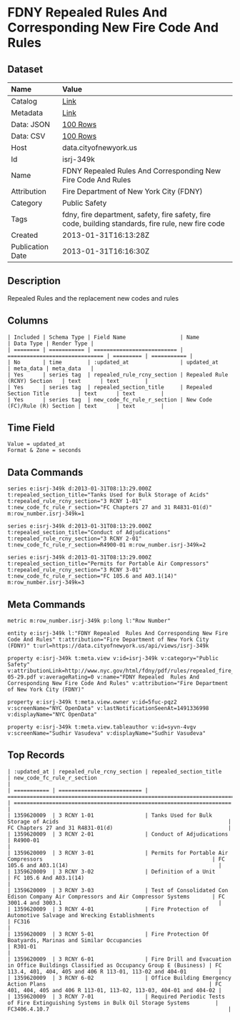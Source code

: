 # FDNY Repealed Rules And Corresponding New Fire Code And Rules

## Dataset

| Name | Value |
| :--- | :---- |
| Catalog | [Link](https://catalog.data.gov/dataset/fdny-repealed-rules-and-corresponding-new-fire-code-and-rules-b48ca) |
| Metadata | [Link](https://data.cityofnewyork.us/api/views/isrj-349k) |
| Data: JSON | [100 Rows](https://data.cityofnewyork.us/api/views/isrj-349k/rows.json?max_rows=100) |
| Data: CSV | [100 Rows](https://data.cityofnewyork.us/api/views/isrj-349k/rows.csv?max_rows=100) |
| Host | data.cityofnewyork.us |
| Id | isrj-349k |
| Name | FDNY Repealed Rules And Corresponding New Fire Code And Rules |
| Attribution | Fire Department of New York City (FDNY) |
| Category | Public Safety |
| Tags | fdny, fire department, safety, fire safety, fire code, building standards, fire rule, new fire code |
| Created | 2013-01-31T16:13:28Z |
| Publication Date | 2013-01-31T16:16:30Z |

## Description

Repealed Rules and the replacement new codes and rules

## Columns

```ls
| Included | Schema Type | Field Name                 | Name                           | Data Type | Render Type |
| ======== | =========== | ========================== | ============================== | ========= | =========== |
| No       | time        | :updated_at                | updated_at                     | meta_data | meta_data   |
| Yes      | series tag  | repealed_rule_rcny_section | Repealed Rule (RCNY) Section   | text      | text        |
| Yes      | series tag  | repealed_section_title     | Repealed Section Title         | text      | text        |
| Yes      | series tag  | new_code_fc_rule_r_section | New Code (FC)/Rule (R) Section | text      | text        |
```

## Time Field

```ls
Value = updated_at
Format & Zone = seconds
```

## Data Commands

```ls
series e:isrj-349k d:2013-01-31T08:13:29.000Z t:repealed_section_title="Tanks Used for Bulk Storage of Acids" t:repealed_rule_rcny_section="3 RCNY 1-01" t:new_code_fc_rule_r_section="FC Chapters 27 and 31 R4831-01(d)" m:row_number.isrj-349k=1

series e:isrj-349k d:2013-01-31T08:13:29.000Z t:repealed_section_title="Conduct of Adjudications" t:repealed_rule_rcny_section="3 RCNY 2-01" t:new_code_fc_rule_r_section=R4900-01 m:row_number.isrj-349k=2

series e:isrj-349k d:2013-01-31T08:13:29.000Z t:repealed_section_title="Permits for Portable Air Compressors" t:repealed_rule_rcny_section="3 RCNY 3-01" t:new_code_fc_rule_r_section="FC 105.6 and A03.1(14)" m:row_number.isrj-349k=3
```

## Meta Commands

```ls
metric m:row_number.isrj-349k p:long l:"Row Number"

entity e:isrj-349k l:"FDNY Repealed  Rules And Corresponding New Fire Code And Rules" t:attribution="Fire Department of New York City (FDNY)" t:url=https://data.cityofnewyork.us/api/views/isrj-349k

property e:isrj-349k t:meta.view v:id=isrj-349k v:category="Public Safety" v:attributionLink=http://www.nyc.gov/html/fdny/pdf/rules/repealed_fire_dept_rules_with_new_codes_2010-05-29.pdf v:averageRating=0 v:name="FDNY Repealed  Rules And Corresponding New Fire Code And Rules" v:attribution="Fire Department of New York City (FDNY)"

property e:isrj-349k t:meta.view.owner v:id=5fuc-pqz2 v:screenName="NYC OpenData" v:lastNotificationSeenAt=1491336998 v:displayName="NYC OpenData"

property e:isrj-349k t:meta.view.tableauthor v:id=syvn-4vgv v:screenName="Sudhir Vasudeva" v:displayName="Sudhir Vasudeva"
```

## Top Records

```ls
| :updated_at | repealed_rule_rcny_section | repealed_section_title                                                                   | new_code_fc_rule_r_section                                           | 
| =========== | ========================== | ======================================================================================== | ==================================================================== | 
| 1359620009  | 3 RCNY 1-01                | Tanks Used for Bulk Storage of Acids                                                     | FC Chapters 27 and 31 R4831-01(d)                                    | 
| 1359620009  | 3 RCNY 2-01                | Conduct of Adjudications                                                                 | R4900-01                                                             | 
| 1359620009  | 3 RCNY 3-01                | Permits for Portable Air Compressors                                                     | FC 105.6 and A03.1(14)                                               | 
| 1359620009  | 3 RCNY 3-02                | Definition of a Unit                                                                     | FC 105.6 And A03.1(14)                                               | 
| 1359620009  | 3 RCNY 3-03                | Test of Consolidated Con Edison Company Air Compressors and Air Compressor Systems       | FC 3001.4 and 3003.1                                                 | 
| 1359620009  | 3 RCNY 4-01                | Fire Protection of Automotive Salvage and Wrecking Establishments                        | FC316                                                                | 
| 1359620009  | 3 RCNY 5-01                | Fire Protection Of Boatyards, Marinas and Similar Occupancies                            | R301-01                                                              | 
| 1359620009  | 3 RCNY 6-01                | Fire Drill and Evacuation in Office Buildings Classified as Occupancy Group E (Business) | FC 113.4, 401, 404, 405 and 406 R 113-01, 113-02 and 404-01          | 
| 1359620009  | 3 RCNY 6-02                | Office Building Emergency Action Plans                                                   | FC 401, 404, 405 and 406 R 113-01, 113-02, 113-03, 404-01 and 404-02 | 
| 1359620009  | 3 RCNY 7-01                | Required Periodic Tests of Fire Extinguishing Systems in Bulk Oil Storage Systems        | FC3406.4.10.7                                                        | 
```